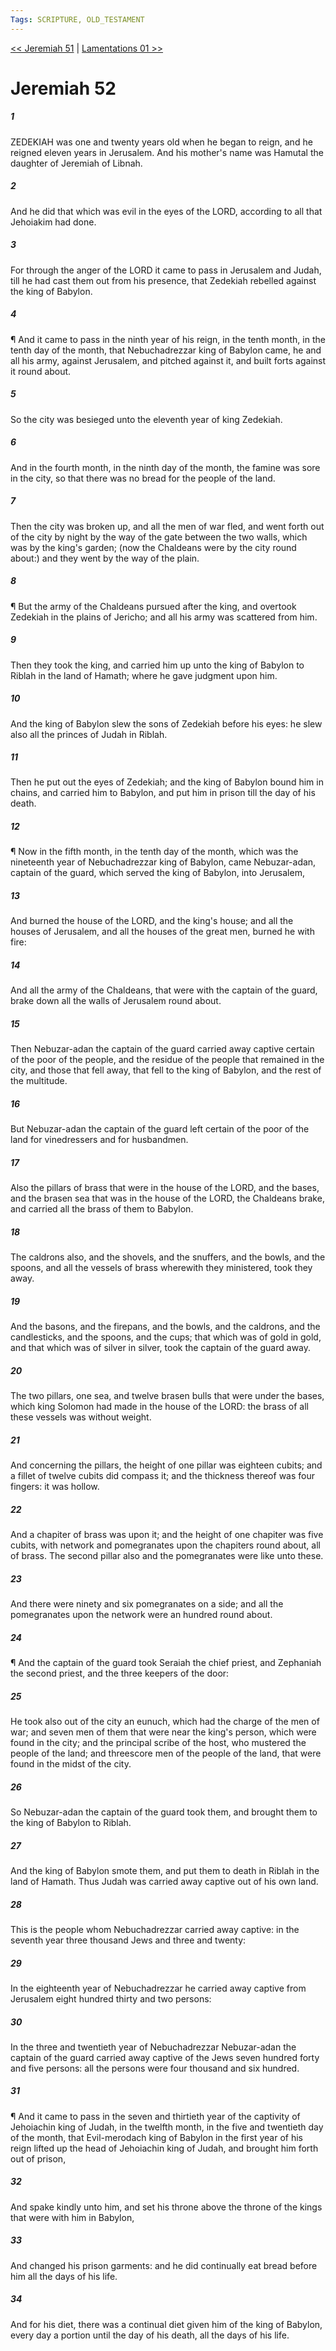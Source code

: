 ```yaml
---
Tags: SCRIPTURE, OLD_TESTAMENT
---
```


[<< Jeremiah 51](OLD_TESTAMENT/24_Jeremiah/Jeremiah_51.md) | [Lamentations 01 >>](OLD_TESTAMENT/25_Lamentations/Lamentations_01.md)

# Jeremiah 52

##### 1
 ZEDEKIAH was one and twenty years old when he began to reign, and he reigned eleven years in Jerusalem.  And his mother's name was Hamutal the daughter of Jeremiah of Libnah.
##### 2
 And he did that which was evil in the eyes of the LORD, according to all that Jehoiakim had done.
##### 3
 For through the anger of the LORD it came to pass in Jerusalem and Judah, till he had cast them out from his presence, that Zedekiah rebelled against the king of Babylon.
##### 4
 ¶ And it came to pass in the ninth year of his reign, in the tenth month, in the tenth day of the month, that Nebuchadrezzar king of Babylon came, he and all his army, against Jerusalem, and pitched against it, and built forts against it round about.
##### 5
 So the city was besieged unto the eleventh year of king Zedekiah.
##### 6
 And in the fourth month, in the ninth day of the month, the famine was sore in the city, so that there was no bread for the people of the land.
##### 7
 Then the city was broken up, and all the men of war fled, and went forth out of the city by night by the way of the gate between the two walls, which was by the king's garden; (now the Chaldeans were by the city round about:) and they went by the way of the plain.
##### 8
 ¶ But the army of the Chaldeans pursued after the king, and overtook Zedekiah in the plains of Jericho; and all his army was scattered from him.
##### 9
 Then they took the king, and carried him up unto the king of Babylon to Riblah in the land of Hamath; where he gave judgment upon him.
##### 10
 And the king of Babylon slew the sons of Zedekiah before his eyes: he slew also all the princes of Judah in Riblah.
##### 11
 Then he put out the eyes of Zedekiah; and the king of Babylon bound him in chains, and carried him to Babylon, and put him in prison till the day of his death.
##### 12
 ¶ Now in the fifth month, in the tenth day of the month, which was the nineteenth year of Nebuchadrezzar king of Babylon, came Nebuzar-adan, captain of the guard, which served the king of Babylon, into Jerusalem,
##### 13
 And burned the house of the LORD, and the king's house; and all the houses of Jerusalem, and all the houses of the great men, burned he with fire:
##### 14
 And all the army of the Chaldeans, that were with the captain of the guard, brake down all the walls of Jerusalem round about.
##### 15
 Then Nebuzar-adan the captain of the guard carried away captive certain of the poor of the people, and the residue of the people that remained in the city, and those that fell away, that fell to the king of Babylon, and the rest of the multitude.
##### 16
 But Nebuzar-adan the captain of the guard left certain of the poor of the land for vinedressers and for husbandmen.
##### 17
 Also the pillars of brass that were in the house of the LORD, and the bases, and the brasen sea that was in the house of the LORD, the Chaldeans brake, and carried all the brass of them to Babylon.
##### 18
 The caldrons also, and the shovels, and the snuffers, and the bowls, and the spoons, and all the vessels of brass wherewith they ministered, took they away.
##### 19
 And the basons, and the firepans, and the bowls, and the caldrons, and the candlesticks, and the spoons, and the cups; that which was of gold in gold, and that which was of silver in silver, took the captain of the guard away.
##### 20
 The two pillars, one sea, and twelve brasen bulls that were under the bases, which king Solomon had made in the house of the LORD: the brass of all these vessels was without weight.
##### 21
 And concerning the pillars, the height of one pillar was eighteen cubits; and a fillet of twelve cubits did compass it; and the thickness thereof was four fingers: it was hollow.
##### 22
 And a chapiter of brass was upon it; and the height of one chapiter was five cubits, with network and pomegranates upon the chapiters round about, all of brass.  The second pillar also and the pomegranates were like unto these.
##### 23
 And there were ninety and six pomegranates on a side; and all the pomegranates upon the network were an hundred round about.
##### 24
 ¶ And the captain of the guard took Seraiah the chief priest, and Zephaniah the second priest, and the three keepers of the door:
##### 25
 He took also out of the city an eunuch, which had the charge of the men of war; and seven men of them that were near the king's person, which were found in the city; and the principal scribe of the host, who mustered the people of the land; and threescore men of the people of the land, that were found in the midst of the city.
##### 26
 So Nebuzar-adan the captain of the guard took them, and brought them to the king of Babylon to Riblah.
##### 27
 And the king of Babylon smote them, and put them to death in Riblah in the land of Hamath.  Thus Judah was carried away captive out of his own land.
##### 28
 This is the people whom Nebuchadrezzar carried away captive: in the seventh year three thousand Jews and three and twenty:
##### 29
 In the eighteenth year of Nebuchadrezzar he carried away captive from Jerusalem eight hundred thirty and two persons:
##### 30
 In the three and twentieth year of Nebuchadrezzar Nebuzar-adan the captain of the guard carried away captive of the Jews seven hundred forty and five persons: all the persons were four thousand and six hundred.
##### 31
 ¶ And it came to pass in the seven and thirtieth year of the captivity of Jehoiachin king of Judah, in the twelfth month, in the five and twentieth day of the month, that Evil-merodach king of Babylon in the first year of his reign lifted up the head of Jehoiachin king of Judah, and brought him forth out of prison,
##### 32
 And spake kindly unto him, and set his throne above the throne of the kings that were with him in Babylon,
##### 33
 And changed his prison garments: and he did continually eat bread before him all the days of his life.
##### 34
 And for his diet, there was a continual diet given him of the king of Babylon, every day a portion until the day of his death, all the days of his life.
